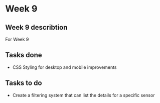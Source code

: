 # Week 9

## Week 9 describtion
For Week 9
## Tasks done
 - CSS Styling for desktop and mobile improvements
## Tasks to do
 - Create a filtering system that can list the details for a specific sensor